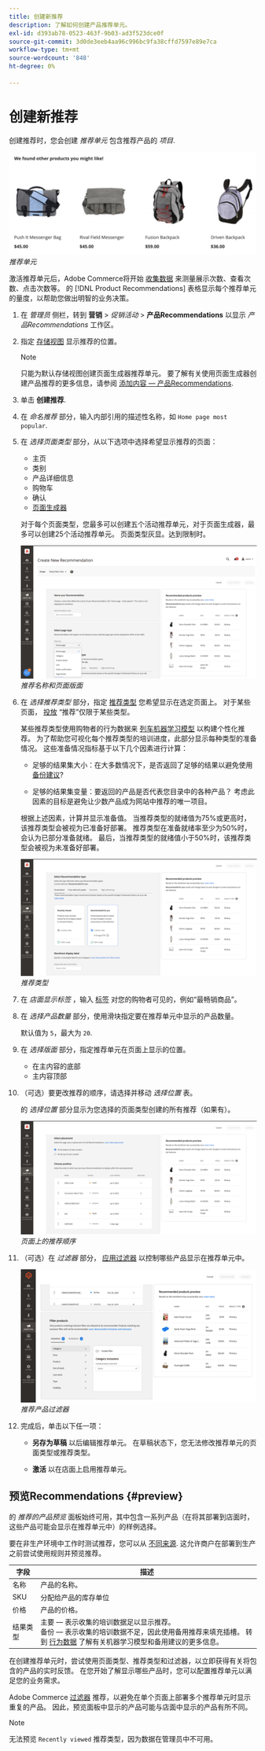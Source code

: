 ```yaml
---
title: 创建新推荐
description: 了解如何创建产品推荐单元。
exl-id: d393ab78-0523-463f-9b03-ad3f523dce0f
source-git-commit: 3d0de3eeb4aa96c996bc9fa38cffd7597e89e7ca
workflow-type: tm+mt
source-wordcount: '848'
ht-degree: 0%

---
```


# 创建新推荐

创建推荐时，您会创建 _推荐单元_ 包含推荐产品的 _项目_.

![推荐单元](assets/unit.png)
_推荐单元_

激活推荐单元后，Adobe Commerce将开始 [收集数据](workspace.md) 来测量展示次数、查看次数、点击次数等。 的 [!DNL Product Recommendations] 表格显示每个推荐单元的量度，以帮助您做出明智的业务决策。

1. 在 _管理员_ 侧栏，转到 **营销** > _促销活动_ > **产品Recommendations** 以显示 _产品Recommendations_ 工作区。

1. 指定 [存储视图](https://experienceleague.adobe.com/docs/commerce-admin/start/setup/websites-stores-views.html#scope-settings) 显示推荐的位置。

   >[!NOTE]
   >
   > 只能为默认存储视图创建页面生成器推荐单元。 要了解有关使用页面生成器创建产品推荐的更多信息，请参阅 [添加内容 — 产品Recommendations](https://experienceleague.adobe.com/docs/commerce-admin/page-builder/add-content/recommendations.html).

1. 单击 **创建推荐**.

1. 在 _命名推荐_ 部分，输入内部引用的描述性名称，如 `Home page most popular`.

1. 在 _选择页面类型_ 部分，从以下选项中选择希望显示推荐的页面：

   - 主页
   - 类别
   - 产品详细信息
   - 购物车
   - 确认
   - [页面生成器](https://experienceleague.adobe.com/docs/commerce-admin/page-builder/add-content/recommendations.html)

   对于每个页面类型，您最多可以创建五个活动推荐单元，对于页面生成器，最多可以创建25个活动推荐单元。 页面类型灰显。达到限制时。

   ![推荐名称和页面](assets/create-recommendation.png)
   _推荐名称和页面版面_

1. 在 _选择推荐类型_ 部分，指定 [推荐类型](type.md) 您希望显示在选定页面上。 对于某些页面， [投放](placement.md) “推荐”仅限于某些类型。

   某些推荐类型使用购物者的行为数据来 [列车机器学习模型](behavioral-data.md) 以构建个性化推荐。 为了帮助您可视化每个推荐类型的培训进度，此部分显示每种类型的准备情况。 这些准备情况指标基于以下几个因素进行计算：

   - 足够的结果集大小：在大多数情况下，是否返回了足够的结果以避免使用 [备份建议](behavioral-data.md#backuprecs)?

   - 足够的结果集变量：要返回的产品是否代表您目录中的各种产品？ 考虑此因素的目标是避免让少数产品成为网站中推荐的唯一项目。

   根据上述因素，计算并显示准备值。 当推荐类型的就绪值为75%或更高时，该推荐类型会被视为已准备好部署。 推荐类型在准备就绪率至少为50%时，会认为已部分准备就绪。 最后，当推荐类型的就绪值小于50%时，该推荐类型会被视为未准备好部署。

   ![推荐类型](assets/create-recommendation-select-type.png)
   _推荐类型_

1. 在 _店面显示标签_ ，输入 [标签](placement.md#recommendation-labels) 对您的购物者可见的，例如“最畅销商品”。

1. 在 _选择产品数量_ 部分，使用滑块指定要在推荐单元中显示的产品数量。

   默认值为 `5`，最大为 `20`.

1. 在 _选择版面_ 部分，指定推荐单元在页面上显示的位置。

   - 在主内容的底部
   - 主内容顶部

1. （可选）要更改推荐的顺序，请选择并移动 _选择位置_ 表。

   的 _选择位置_ 部分显示为您选择的页面类型创建的所有推荐（如果有）。

   ![推荐顺序](assets/create-recommendation-select-placement.png)
   _页面上的推荐顺序_

1. （可选）在 _过滤器_ 部分， [应用过滤器](filters.md) 以控制哪些产品显示在推荐单元中。

   ![推荐过滤器](assets/create-recommendation-filter-products.png)
   _推荐产品过滤器_

1. 完成后，单击以下任一项：

   - **另存为草稿** 以后编辑推荐单元。 在草稿状态下，您无法修改推荐单元的页面类型或推荐类型。

   - **激活** 以在店面上启用推荐单元。

## 预览Recommendations {#preview}

的 _推荐的产品预览_ 面板始终可用，其中包含一系列产品（在将其部署到店面时，这些产品可能会显示在推荐单元中）的样例选择。

要在非生产环境中工作时测试推荐，您可以从 [不同来源](settings.md). 这允许商户在部署到生产之前尝试使用规则并预览推荐。

| 字段 | 描述 |
|---|---|
| 名称 | 产品的名称。 |
| SKU | 分配给产品的库存单位 |
| 价格 | 产品的价格。 |
| 结果类型 | 主要 — 表示收集的培训数据足以显示推荐。<br />备份 — 表示收集的培训数据不足，因此使用备用推荐来填充插槽。 转到 [行为数据](behavioral-data.md) 了解有关机器学习模型和备用建议的更多信息。 |

在创建推荐单元时，尝试使用页面类型、推荐类型和过滤器，以立即获得有关将包含的产品的实时反馈。 在您开始了解显示哪些产品时，您可以配置推荐单元以满足您的业务需求。

Adobe Commerce [过滤器](filters.md) 推荐，以避免在单个页面上部署多个推荐单元时显示重复的产品。 因此，预览面板中显示的产品可能与店面中显示的产品有所不同。

>[!NOTE]
>
> 无法预览 `Recently viewed` 推荐类型，因为数据在管理员中不可用。
